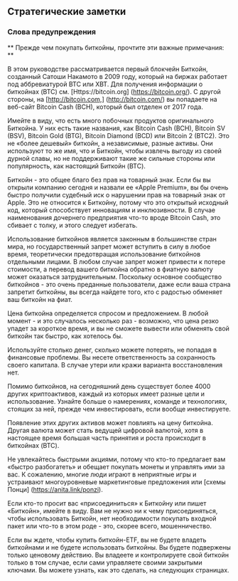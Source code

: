 ## Стратегические заметки

### Слова предупреждения

** Прежде чем покупать биткойны, прочтите эти важные примечания: **

В этом руководстве рассматривается первый блокчейн Биткойн, созданный Сатоши Накамото в 2009 году, который на биржах работает под аббревиатурой BTC или XBT. Для получения информации о биткойнах (BTC) см. [Https://bitcoin.org] (https://bitcoin.org/). С другой стороны, на [http://bitcoin.com,] (http://bitcoin.com/) вы попадаете на веб-сайт Bitcoin Cash (BCH), который был отделен от 2017 года.

Имейте в виду, что есть много побочных продуктов оригинального Биткойна. У них есть такие названия, как Bitcoin Cash (BCH), Bitcoin SV (BSV), Bitcoin Gold (BTG), Bitcoin Diamond (BCD) или Bitcoin 2 (BTC2). Это не «более дешевый» биткойн, а независимые, разные активы. Они используют то же имя, что и Биткойн, чтобы извлечь выгоду из своей дурной славы, но не поддерживают такие же сильные стороны или популярность, как настоящий Биткойн (BTC).

Биткойн - это общее благо без прав на товарный знак. Если бы вы открыли компанию сегодня и назвали ее «Apple Premium», вы бы очень быстро получили судебный иск о нарушении прав на товарный знак от Apple. Это не относится к Биткойну, потому что это открытый исходный код, который способствует инновациям и инклюзивности. В случае наименования дочернего предприятия что-то вроде Bitcoin Cash, это сбивает с толку, и этого следует избегать.

Использование биткойнов является законным в большинстве стран мира, но государственный запрет может вступить в силу в любое время, теоретически предотвращая использование биткойнов отдельными лицами. В любом случае запрет может привести к потере стоимости, а перевод вашего биткойна обратно в фиатную валюту может оказаться затруднительным. Поскольку основное сообщество биткойнов - это очень преданные пользователи, даже если ваша страна запретит биткойны, вы всегда найдете того, кто с радостью обменяет ваш биткойн на фиат.

Цена биткойна определяется спросом и предложением. В любой момент - и это случалось несколько раз - возможно, что цена резко упадет за короткое время, и вы не сможете вывести или обменять свой биткойн так быстро, как хотелось бы.

Используйте столько денег, сколько можете потерять, не попадая в финансовые проблемы. Вы несете ответственность за сохранность своего капитала. В случае утери или кражи варианта восстановления нет.

Помимо биткойнов, на сегодняшний день существует более 4000 других криптоактивов, каждый из которых имеет разные цели и использование. Узнайте больше о намерениях, команде и технологиях, стоящих за ней, прежде чем инвестировать, если вообще инвестируете.

Появление этих других активов может повлиять на цену биткойна. Другая валюта может стать ведущей цифровой валютой, хотя в настоящее время большая часть принятия и роста происходит в биткойнах (BTC).

Не увлекайтесь быстрыми акциями, потому что кто-то предлагает вам «быстро разбогатеть» и обещает покупать монеты и управлять ими за вас. К сожалению, многие люди играют в неприятные игры и устраивают многоуровневые маркетинговые предложения или [схемы Понци] (https://anita.link/ponzi).

Если кто-то просит вас «присоединиться» к Биткойну или пишет «Биткойн», имейте в виду. Вам не нужно ни к чему присоединяться, чтобы использовать Биткойн, нет необходимости покупать входной пакет или что-то в этом роде - это, скорее всего, мошенничество.

Если вы ждете, чтобы купить биткойн-ETF, вы не будете владеть биткойнами и не будете использовать биткойны. Вы будете подвержены только ценовому действию. Вы владеете и контролируете свой биткойн только в том случае, если сами управляете своими закрытыми ключами. Вы можете узнать, как это сделать, на следующих страницах.
